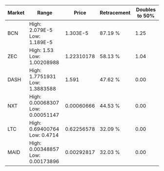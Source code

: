 | Market | Range | Price| Retracement | Doubles to 50% |
| --- | --- | --- | --- | --- |
| BCN | High: 2.079E-5<br />Low: 1.189E-5 | 1.303E-5 | 87.19 % | 1.25 |
| ZEC | High: 1.53<br />Low: 1.00208988 | 1.22310178 | 58.13 % | 1.04 |
| DASH | High: 1.7751931<br />Low: 1.3883588 | 1.591 | 47.62 % | 0.00 |
| NXT | High: 0.00068307<br />Low: 0.00051147 | 0.00060666 | 44.53 % | 0.00 |
| LTC | High: 0.69400764<br />Low: 0.4714 | 0.62256578 | 32.09 % | 0.00 |
| MAID | High: 0.00348857<br />Low: 0.00173896 | 0.00292817 | 32.03 % | 0.00 |
